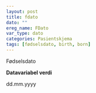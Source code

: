 ```yaml
---
layout: post
title: fdato
dato: ""
ereg_name: FDato
var_type: dato
categories: Pasientskjema
tags: [fødselsdato, birth, born]
---
```


Fødselsdato

**Datavariabel verdi**

dd.mm.yyyy

